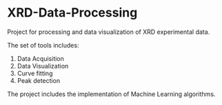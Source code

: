 # XRD-Data-Processing

Project for processing and data visualization of XRD experimental data.

The set of tools includes:

 1) Data Acquisition
 2) Data Visualization
 3) Curve fitting
 4) Peak detection

The project includes the implementation of Machine Learning algorithms. 

